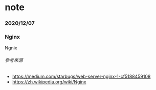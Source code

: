 # note

### 2020/12/07

### Nginx

Ngnix

###### 參考來源

- https://medium.com/starbugs/web-server-nginx-1-cf5188459108
- https://zh.wikipedia.org/wiki/Nginx
